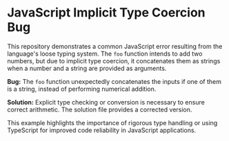 # JavaScript Implicit Type Coercion Bug

This repository demonstrates a common JavaScript error resulting from the language's loose typing system.  The `foo` function intends to add two numbers, but due to implicit type coercion, it concatenates them as strings when a number and a string are provided as arguments. 

**Bug:**  The `foo` function unexpectedly concatenates the inputs if one of them is a string, instead of performing numerical addition. 

**Solution:** Explicit type checking or conversion is necessary to ensure correct arithmetic.  The solution file provides a corrected version. 

This example highlights the importance of rigorous type handling or using TypeScript for improved code reliability in JavaScript applications.